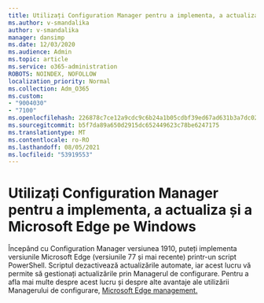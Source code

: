 ```yaml
---
title: Utilizați Configuration Manager pentru a implementa, a actualiza și a Microsoft Edge pe Windows
ms.author: v-smandalika
author: v-smandalika
manager: dansimp
ms.date: 12/03/2020
ms.audience: Admin
ms.topic: article
ms.service: o365-administration
ROBOTS: NOINDEX, NOFOLLOW
localization_priority: Normal
ms.collection: Adm_O365
ms.custom:
- "9004030"
- "7100"
ms.openlocfilehash: 226878c7ce12a9cdc9c6b24a1b05cdbf39ed67ad631b3a7dc02bbe0d7d6b91a2
ms.sourcegitcommit: b5f7da89a650d2915dc652449623c78be6247175
ms.translationtype: MT
ms.contentlocale: ro-RO
ms.lasthandoff: 08/05/2021
ms.locfileid: "53919553"
---
```

# <a name="use-configuration-manager-to-deploy-update-and-manage-microsoft-edge-on-windows"></a>Utilizați Configuration Manager pentru a implementa, a actualiza și a Microsoft Edge pe Windows

Începând cu Configuration Manager versiunea 1910, puteți implementa versiunile Microsoft Edge (versiunile 77 și mai recente) printr-un script PowerShell. Scriptul dezactivează actualizările automate, iar acest lucru vă permite să gestionați actualizările prin Managerul de configurare. Pentru a afla mai multe despre acest lucru și despre alte avantaje ale utilizării Managerului de configurare, [Microsoft Edge management.](https://docs.microsoft.com/mem/configmgr/apps/deploy-use/deploy-edge?)